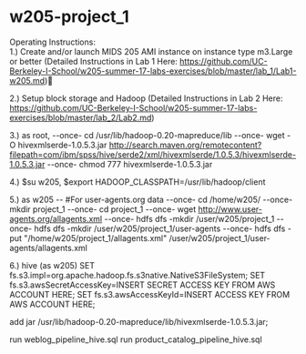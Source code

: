 # w205-project_1

Operating Instructions:  
1.)  Create and/or launch MIDS 205 AMI instance on instance type m3.Large or better
(Detailed Instructions in Lab 1 Here: https://github.com/UC-Berkeley-I-School/w205-summer-17-labs-exercises/blob/master/lab_1/Lab1-w205.md)

2.)  Setup block storage and Hadoop
(Detailed Instructions in Lab 2 Here: https://github.com/UC-Berkeley-I-School/w205-summer-17-labs-exercises/blob/master/lab_2/Lab2.md)

3.)  as root,
--once- cd /usr/lib/hadoop-0.20-mapreduce/lib
--once- wget -O hivexmlserde-1.0.5.3.jar http://search.maven.org/remotecontent?filepath=com/ibm/spss/hive/serde2/xml/hivexmlserde/1.0.5.3/hivexmlserde-1.0.5.3.jar
--once- chmod 777 hivexmlserde-1.0.5.3.jar

4.)  $su w205,
      $export HADOOP_CLASSPATH=/usr/lib/hadoop/client

5.)  as w205
-- #For user-agents.org data
--once- cd /home/w205/
--once- mkdir project_1
--once- cd project_1
--once- wget http://www.user-agents.org/allagents.xml
--once- hdfs dfs -mkdir /user/w205/project_1
--once- hdfs dfs -mkdir /user/w205/project_1/user-agents
--once- hdfs dfs -put "/home/w205/project_1/allagents.xml" /user/w205/project_1/user-agents/allagents.xml

6.)  hive (as w205)
SET fs.s3.impl=org.apache.hadoop.fs.s3native.NativeS3FileSystem;
SET fs.s3.awsSecretAccessKey=INSERT SECRET ACCESS KEY FROM AWS ACCOUNT HERE;
SET fs.s3.awsAccessKeyId=INSERT ACCESS KEY FROM AWS ACCOUNT HERE;

add jar /usr/lib/hadoop-0.20-mapreduce/lib/hivexmlserde-1.0.5.3.jar;

run weblog_pipeline_hive.sql
run product_catalog_pipeline_hive.sql 
